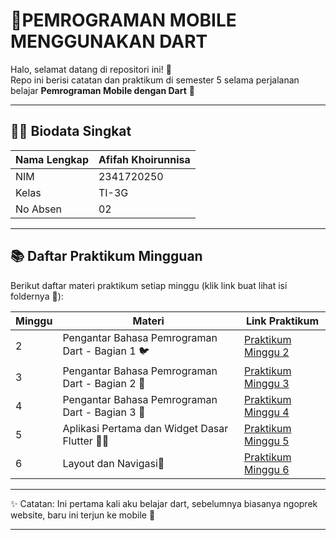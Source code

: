 # 📱PEMROGRAMAN MOBILE MENGGUNAKAN DART   

Halo, selamat datang di repositori ini! 🐥  
Repo ini berisi catatan dan praktikum di semester 5 selama perjalanan belajar **Pemrograman Mobile dengan Dart** 🚀  

---

## 👩‍💻 Biodata Singkat
| Nama Lengkap        | Afifah Khoirunnisa |
|---------------------|---------------------|
| NIM                 | 2341720250       |
| Kelas               | TI-3G              |
| No Absen            | 02                 |

---

## 📚 Daftar Praktikum Mingguan  
Berikut daftar materi praktikum setiap minggu (klik link buat lihat isi foldernya 🎉):  

| Minggu | Materi                     | Link Praktikum                                                                 |
|--------|----------------------------|-------------------------------------------------------------------------------|
| 2      | Pengantar Bahasa Pemrograman Dart - Bagian 1 🐦          | [Praktikum Minggu 2](./codelab02/README.md)                                               |
| 3      | Pengantar Bahasa Pemrograman Dart - Bagian 2 📒          | [Praktikum Minggu 3](./codelab03/README.md)                                               |
| 4     | Pengantar Bahasa Pemrograman Dart - Bagian 3 📑   | [Praktikum Minggu 4](./codelab04/README.md)                                               |
| 5     |  Aplikasi Pertama dan Widget Dasar Flutter 🧑‍💻 | [Praktikum Minggu 5](https://github.com/afifahnisa17/flutter-fundamental-part1)                                               |
| 6     | Layout dan Navigasi🎯  | [Praktikum Minggu 6](./codelab06/README.md)                                               |


---

✨ Catatan: Ini pertama kali aku belajar dart, sebelumnya biasanya ngoprek website, baru ini terjun ke mobile 🚀  

---

